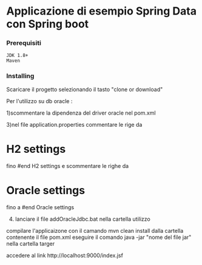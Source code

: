 # Applicazione di esempio Spring Data con Spring boot


### Prerequisiti
    JDK 1.8+
	Maven
	
### Installing

Scaricare il progetto selezionando il tasto "clone or download"

Per l'utilizzo su db oracle :

 1)scommentare la dipendenza del driver oracle nel pom.xml
  <!-- Oracle JDBC driver-!>

 2) commentare quella del dirver h2
  <!-- H2 driver --> 

 3)nel file application.properties
  commentare le rige da 
  # H2 settings
   fino
  #end H2 settings
  e scommentare le righe da 
  # Oracle settings
  fino a
  #end Oracle settings
  
4) lanciare il file addOracleJdbc.bat nella cartella utilizzo

compilare l'applicaizone con il camando mvn clean install dalla cartella contenente il file pom.xml
eseguire il comando java -jar "nome del file jar" nella cartella targer

accedere al link http://localhost:9000/index.jsf







